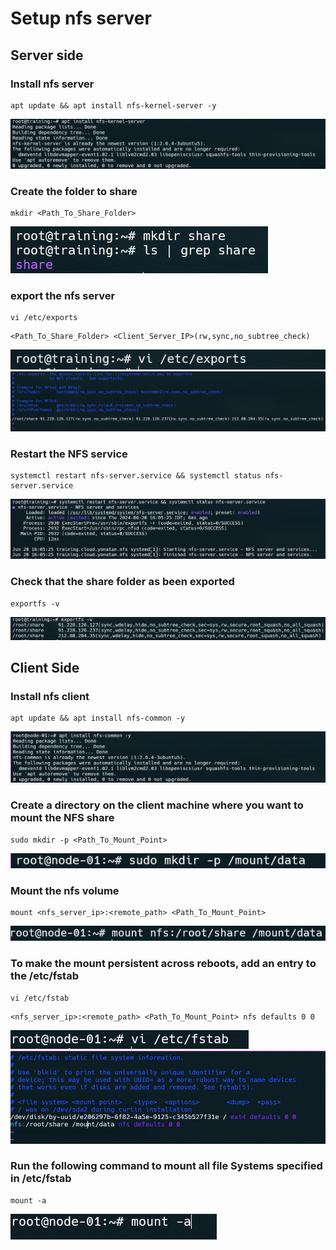 # Setup nfs server

## Server side
### Install nfs server
```
apt update && apt install nfs-kernel-server -y
```
![alt text](image.png)

### Create the folder to share
```
mkdir <Path_To_Share_Folder>
```
![alt text](image-1.png)
### export the nfs server
```
vi /etc/exports
```
```
<Path_To_Share_Folder> <Client_Server_IP>(rw,sync,no_subtree_check)
```
![alt text](image-3.png)
![alt text](image-2.png)

### Restart the NFS service
```
systemctl restart nfs-server.service && systemctl status nfs-server.service
```
![alt text](image-4.png)

### Check that the share folder as been exported
```
exportfs -v
```
![alt text](image-5.png)

## Client Side
### Install nfs client
```
apt update && apt install nfs-common -y
```
![alt text](image-6.png)

### Create a directory on the client machine where you want to mount the NFS share
```
sudo mkdir -p <Path_To_Mount_Point>
```
![alt text](image-7.png)

### Mount the nfs volume
```
mount <nfs_server_ip>:<remote_path> <Path_To_Mount_Point>
```
![alt text](image-8.png)

### To make the mount persistent across reboots, add an entry to the /etc/fstab
```
vi /etc/fstab
```
```
<nfs_server_ip>:<remote_path> <Path_To_Mount_Point> nfs defaults 0 0 
```
![alt text](image-10.png)
![alt text](image-9.png)

### Run the following command to mount all file Systems specified in /etc/fstab
```
mount -a
```
![alt text](image-11.png)